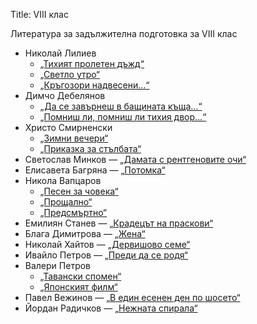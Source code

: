 Title: VIII клас

Литература за задължителна подготовка за VIII клас

* Николай Лилиев
    * [„Тихият пролетен дъжд“](/text/7695)
    * [„Светло утро“](/text/7698)
    * [„Кръгозори надвесени…“](/text/7711)
* Димчо Дебелянов
    * [„Да се завърнеш в бащината къща…“](/text/6161)
    * [„Помниш ли, помниш ли тихия двор…“](/text/6172)
* Христо Смирненски
    * [„Зимни вечери“](/text/5341)
    * [„Приказка за стълбата“](/text/4253)
* Светослав Минков — [„Дамата с рентгеновите очи“](/text/1580)
* Елисавета Багряна — [„Потомка“](/text/11688)
* Никола Вапцаров
    * [„Песен за човека“](/text/11441)
    * [„Прощално“](/text/11429)
    * [„Предсмъртно“](/text/11430)
* Емилиян Станев — [„Крадецът на праскови“](/text/4127)
* Блага Димитрова — [„Жена“](/text/24989)
* Николай Хайтов — [„Дервишово семе“](/text/29557)
* Ивайло Петров — [„Преди да се родя“](/text/15974)
* Валери Петров
    * [„Тавански спомен“](/text/24987)
    * [„Японският филм“](/text/24988)
* Павел Вежинов — [„В един есенен ден по шосето“](/text/648)
* Йордан Радичков — [„Нежната спирала“](http://liternet.bg/publish5/jradichkov/nezhnata/nezhnata.htm)
